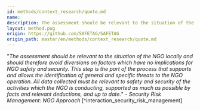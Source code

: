 ```yaml
---
id: methods/context_research/quote.md
name: 
description: The assessment should be relevant to the situation of the NGO locally and should therefore avoid diversions on factors which have no implications for NGO safety and security. This step is the part of the process that supports and allows...
layout: method.pug
origin: https://github.com/SAFETAG/SAFETAG
origin_path: master/en/methods/context_research/quote.md
---
```

"*The assessment should be relevant to the situation of the NGO locally and should therefore avoid diversions on factors which have no implications for NGO safety and security. This step is the part of the process that supports and allows the identification of general and specific threats to the NGO operation. All data collected must be relevant to safety and security of the activities which the NGO is conducting, supported as much as possible by facts and relevant deductions, and up to date.*" - _Security Risk Management: NGO Approach_ [^interaction_security_risk_management]


